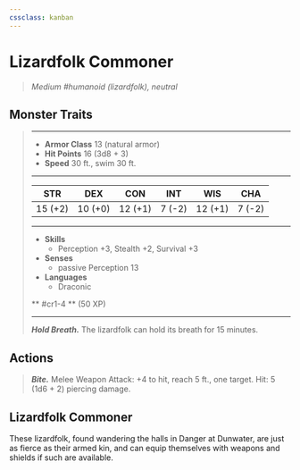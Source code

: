 ```yaml
---
cssclass: kanban
---
```


# Lizardfolk Commoner
>*Medium #humanoid (lizardfolk), neutral*
## Monster Traits
>___
>- **Armor Class** 13 (natural armor)
>- **Hit Points** 16 (3d8 + 3)
>- **Speed** 30 ft., swim 30 ft.
>___
>|STR|DEX|CON|INT|WIS|CHA|
>|:---:|:---:|:---:|:---:|:---:|:---:|
>|15 (+2)|10 (+0)|12 (+1)|7 (-2)|12 (+1)|7 (-2)|
>___
>- **Skills**
>	 - Perception +3, Stealth +2, Survival +3
>- **Senses**
>	 - passive Perception 13
>- **Languages**
>	 - Draconic
>
> ** #cr1-4 ** (50 XP)
>___
>***Hold Breath.*** The lizardfolk can hold its breath for 15 minutes.  
>
## Actions
>***Bite.*** Melee Weapon Attack: +4 to hit, reach 5 ft., one target. Hit: 5 (1d6 + 2) piercing damage.
## Lizardfolk Commoner
These lizardfolk, found wandering the halls in Danger at Dunwater, are just as fierce as their armed kin, and can equip themselves with weapons and shields if such are available.